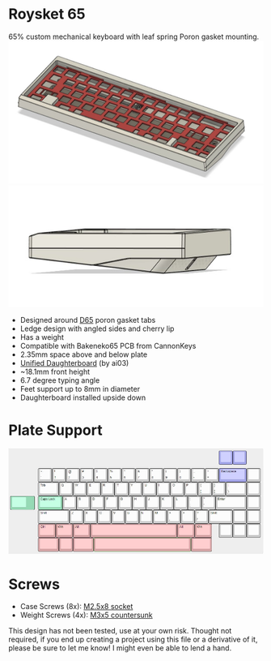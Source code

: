 # Roysket 65
65% custom mechanical keyboard with leaf spring Poron gasket mounting.
![alt text](https://raw.githubusercontent.com/Royster0/Roysket65/main/image/top.jpg)
![alt text](https://raw.githubusercontent.com/Royster0/Roysket65/main/image/side.jpg)

- Designed around [D65](https://kbdfans.com/products/d65-gaskets) poron gasket tabs
- Ledge design with angled sides and cherry lip
- Has a weight
- Compatible with Bakeneko65 PCB from CannonKeys
- 2.35mm space above and below plate
- [Unified Daughterboard](https://github.com/Unified-Daughterboard/Unified-Daughterboard) (by ai03)
- ~18.1mm front height
- 6.7 degree typing angle
- Feet support up to 8mm in diameter
- Daughterboard installed upside down

# Plate Support
![alt text](https://raw.githubusercontent.com/Royster0/Roysket65/main/image/plate%20support.jpg)

# Screws
- Case Screws (8x): [M2.5x8 socket](https://www.mcmaster.com/91292A012/)
- Weight Screws (4x): [M3x5 countersunk](https://www.mcmaster.com/92125A125/)

This design has not been tested, use at your own risk.
Thought not required, if you end up creating a project using this file or a derivative of it, please be sure to let me know! I might even be able to lend a hand.
